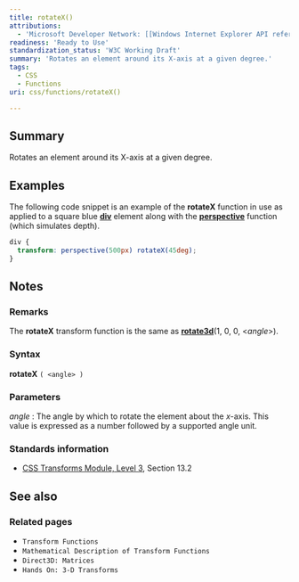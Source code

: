 ```yaml
---
title: rotateX()
attributions:
  - 'Microsoft Developer Network: [[Windows Internet Explorer API reference](http://msdn.microsoft.com/en-us/library/ie/hh828809%28v=vs.85%29.aspx) Article]'
readiness: 'Ready to Use'
standardization_status: 'W3C Working Draft'
summary: 'Rotates an element around its X-axis at a given degree.'
tags:
  - CSS
  - Functions
uri: css/functions/rotateX()

---
```

## Summary

Rotates an element around its X-axis at a given degree.

## Examples

The following code snippet is an example of the **rotateX** function in use as applied to a square blue [**div**](/html/elements/div) element along with the [**perspective**](/css/functions/perspective()) function (which simulates depth).

``` css
div {
  transform: perspective(500px) rotateX(45deg);
}
```

## Notes

### Remarks

The **rotateX** transform function is the same as [**rotate3d**](/css/functions/rotate3d())(1, 0, 0, \<*angle*\>).

### Syntax

**rotateX** `( <angle> )`

### Parameters

*angle*
:   The angle by which to rotate the element about the *x*-axis. This value is expressed as a number followed by a supported angle unit.

### Standards information

-   [CSS Transforms Module, Level 3](http://go.microsoft.com/fwlink/p/?LinkID=223145), Section 13.2

## See also

### Related pages

-   `Transform Functions`
-   `Mathematical Description of Transform Functions`
-   `Direct3D: Matrices`
-   `Hands On: 3-D Transforms`
